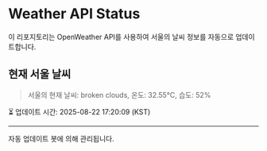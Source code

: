 
# Weather API Status

이 리포지토리는 OpenWeather API를 사용하여 서울의 날씨 정보를 자동으로 업데이트합니다.

## 현재 서울 날씨
> 서울의 현재 날씨: broken clouds, 온도: 32.55°C, 습도: 52%

⏳ 업데이트 시간: 2025-08-22 17:20:09 (KST)

---
자동 업데이트 봇에 의해 관리됩니다.
